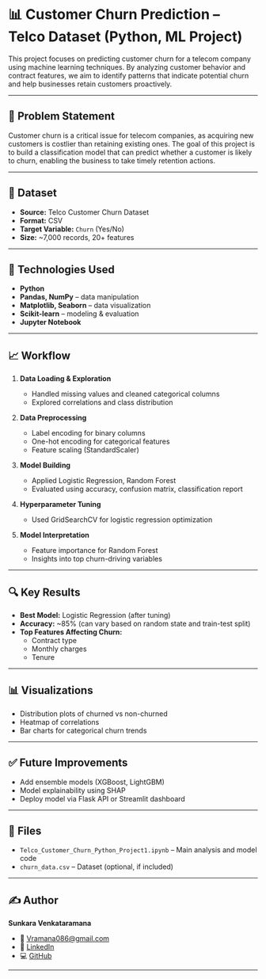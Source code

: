 # 📊 Customer Churn Prediction – Telco Dataset (Python, ML Project)

This project focuses on predicting customer churn for a telecom company using machine learning techniques. By analyzing customer behavior and contract features, we aim to identify patterns that indicate potential churn and help businesses retain customers proactively.

---

## 📌 Problem Statement

Customer churn is a critical issue for telecom companies, as acquiring new customers is costlier than retaining existing ones. The goal of this project is to build a classification model that can predict whether a customer is likely to churn, enabling the business to take timely retention actions.

---

## 📂 Dataset

- **Source:** Telco Customer Churn Dataset
- **Format:** CSV
- **Target Variable:** `Churn` (Yes/No)
- **Size:** ~7,000 records, 20+ features

---

## 🔧 Technologies Used

- **Python**  
- **Pandas, NumPy** – data manipulation  
- **Matplotlib, Seaborn** – data visualization  
- **Scikit-learn** – modeling & evaluation  
- **Jupyter Notebook**

---

## 📈 Workflow

1. **Data Loading & Exploration**  
   - Handled missing values and cleaned categorical columns
   - Explored correlations and class distribution

2. **Data Preprocessing**
   - Label encoding for binary columns
   - One-hot encoding for categorical features
   - Feature scaling (StandardScaler)

3. **Model Building**
   - Applied Logistic Regression, Random Forest
   - Evaluated using accuracy, confusion matrix, classification report

4. **Hyperparameter Tuning**
   - Used GridSearchCV for logistic regression optimization

5. **Model Interpretation**
   - Feature importance for Random Forest
   - Insights into top churn-driving variables

---

## 🔍 Key Results

- **Best Model:** Logistic Regression (after tuning)
- **Accuracy:** ~85% (can vary based on random state and train-test split)
- **Top Features Affecting Churn:**
  - Contract type
  - Monthly charges
  - Tenure

---

## 📊 Visualizations

- Distribution plots of churned vs non-churned
- Heatmap of correlations
- Bar charts for categorical churn trends

---

## ✅ Future Improvements

- Add ensemble models (XGBoost, LightGBM)
- Model explainability using SHAP
- Deploy model via Flask API or Streamlit dashboard

---

## 📁 Files

- `Telco_Customer_Churn_Python_Project1.ipynb` – Main analysis and model code
- `churn_data.csv` – Dataset (optional, if included)

---

## ✍️ Author

**Sunkara Venkataramana**  
- 📧 Vramana086@gmail.com  
- 🔗 [LinkedIn](https://linkedin.com/in/svramana1)  
- 💻 [GitHub](https://github.com/VENKATARAMANA810)

---
